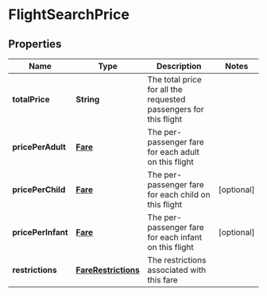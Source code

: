 
# FlightSearchPrice

## Properties
Name | Type | Description | Notes
------------ | ------------- | ------------- | -------------
**totalPrice** | **String** | The total price for all the requested passengers for this flight | 
**pricePerAdult** | [**Fare**](Fare.md) | The per-passenger fare for each adult on this flight | 
**pricePerChild** | [**Fare**](Fare.md) | The per-passenger fare for each child on this flight |  [optional]
**pricePerInfant** | [**Fare**](Fare.md) | The per-passenger fare for each infant on this flight |  [optional]
**restrictions** | [**FareRestrictions**](FareRestrictions.md) | The restrictions associated with this fare | 




